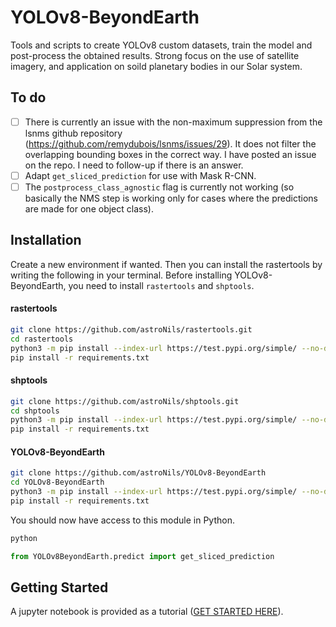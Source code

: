 # YOLOv8-BeyondEarth
Tools and scripts to create YOLOv8 custom datasets, train the model and post-process the obtained results. Strong focus on the use of satellite imagery, and application on soild planetary bodies in our Solar system.

## To do

- [ ] There is currently an issue with the non-maximum suppression from the lsnms github repository (https://github.com/remydubois/lsnms/issues/29). It does not filter the overlapping bounding boxes in the correct way. I have posted an issue on the repo. I need to follow-up if there is an answer.
- [ ] Adapt `get_sliced_prediction` for use with Mask R-CNN. 
- [ ] The `postprocess_class_agnostic` flag is currently not working (so basically the NMS step is working only for cases where the predictions are made for one object class).

## Installation

Create a new environment if wanted. Then you can install the rastertools by writing the following in your terminal. Before installing YOLOv8-BeyondEarth, you need to install `rastertools` and `shptools`.

#### rastertools

```bash
git clone https://github.com/astroNils/rastertools.git
cd rastertools
python3 -m pip install --index-url https://test.pypi.org/simple/ --no-deps rastertools_BOULDERING
pip install -r requirements.txt
```

#### shptools

```bash
git clone https://github.com/astroNils/shptools.git
cd shptools
python3 -m pip install --index-url https://test.pypi.org/simple/ --no-deps shptools_BOULDERING
pip install -r requirements.txt
```

#### YOLOv8-BeyondEarth

````bash
git clone https://github.com/astroNils/YOLOv8-BeyondEarth
cd YOLOv8-BeyondEarth
python3 -m pip install --index-url https://test.pypi.org/simple/ --no-deps YOLOv8BeyondEarth
pip install -r requirements.txt
````

You should now have access to this module in Python.

```bash
python
```

```python
from YOLOv8BeyondEarth.predict import get_sliced_prediction
```

## Getting Started

A jupyter notebook is provided as a tutorial ([GET STARTED HERE](./resources/nb/GETTING_STARTED.ipynb)).
